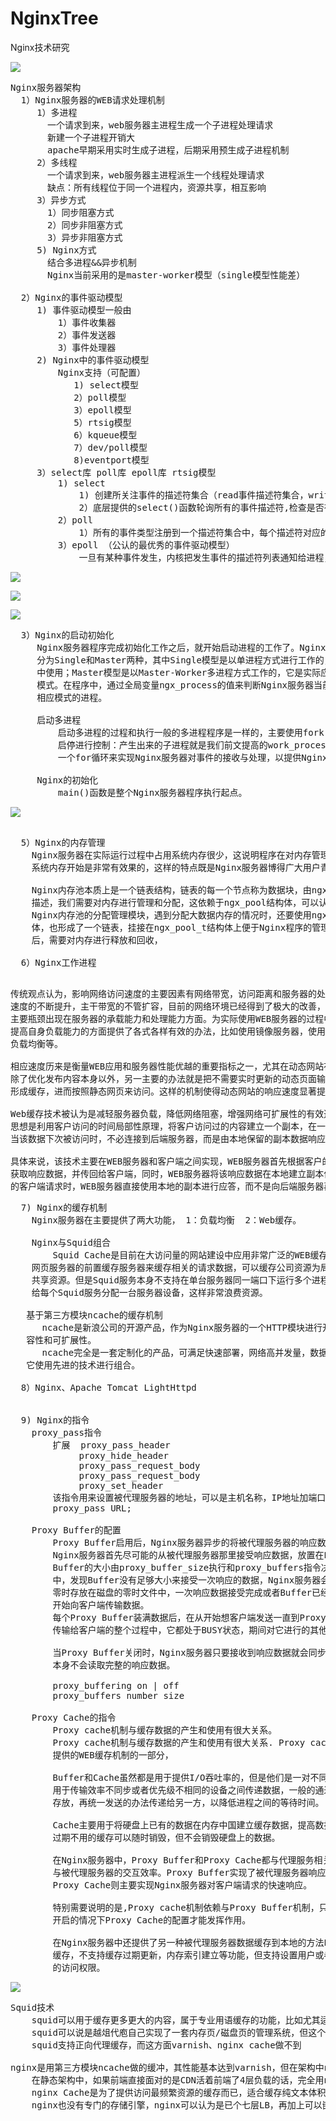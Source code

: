 # NginxTree
Nginx技术研究

![](https://i.imgur.com/Q1zsmN8.png)

<pre>
Nginx服务器架构
  1）Nginx服务器的WEB请求处理机制
     1）多进程 
       一个请求到来，web服务器主进程生成一个子进程处理请求
       新建一个子进程开销大
       apache早期采用实时生成子进程，后期采用预生成子进程机制
     2）多线程 
       一个请求到来，web服务器主进程派生一个线程处理请求
       缺点：所有线程位于同一个进程内，资源共享，相互影响
     3）异步方式
       1）同步阻塞方式
       2）同步非阻塞方式
       3）异步非阻塞方式
     5) Nginx方式
       结合多进程&&异步机制
       Nginx当前采用的是master-worker模型（single模型性能差）
       
  2）Nginx的事件驱动模型
     1) 事件驱动模型一般由
         1）事件收集器
         2）事件发送器
         3）事件处理器
     2) Nginx中的事件驱动模型
         Nginx支持（可配置）
            1) select模型
            2）poll模型
            3）epoll模型
            5）rtsig模型
            6）kqueue模型
            7）dev/poll模型
            8)eventport模型
     3）select库 poll库 epoll库 rtsig模型
         1) select
             1) 创建所关注事件的描述符集合（read事件描述符集合，write描述符集合, exception事件描述符集合）
             2）底层提供的select()函数轮询所有的事件描述符,检查是否有事件发生，有就处理
         2）poll
             1）所有的事件类型注册到一个描述符集合中，每个描述符对应的结构分别设置读事件，写事件，异常事件
         3）epoll （公认的最优秀的事件驱动模型）
             一旦有某种事件发生，内核把发生事件的描述符列表通知给进程，这样就避免了轮询整个描述符表
</pre>

![](https://i.imgur.com/lkqGpSp.jpg)

![](https://i.imgur.com/KxKYps7.jpg)

![](https://i.imgur.com/69s2aJI.jpg)

<pre>
  3）Nginx的启动初始化
     Nginx服务器程序完成初始化工作之后，就开始启动进程的工作了。Nginx服务器程序的进程模型
     分为Single和Master两种，其中Single模型是以单进程方式进行工作的，一般不会在实际应用
     中使用；Master模型是以Master-Worker多进程方式工作的，它是实际应用环境中使用的主要
     模式。在程序中，通过全局变量ngx_process的值来判断Nginx服务器当前的工作模式，进而启动
     相应模式的进程。

     启动多进程
         启动多进程的过程和执行一般的多进程程序是一样的，主要使用fork()函数，主进程就是我们前文提到的master_process，通过一个for循环来接受和处理外部信号，对Nginx服务的
         启停进行控制：产生出来的子进程就是我们前文提高的work_process，每个工作进程执行
         一个for循环来实现Nginx服务器对事件的接收与处理，以提供Nginx服务器的各项功能。
     
     Nginx的初始化
         main()函数是整个Nginx服务器程序执行起点。
</pre>
    
![](https://i.imgur.com/JCjLfUZ.jpg)

<pre> 
  5）Nginx的内存管理
    Nginx服务器在实际运行过程中占用系统内存很少，这说明程序在对内存管理方面采取的措施对降低
    系统内存开始是非常有效果的，这样的特点既是Nginx服务器博得广大用户青睐的主要原因之一。

    Nginx内存池本质上是一个链表结构，链表的每一个节点称为数据块，由ngx_pool_data结构体
    描述，我们需要对内存进行管理和分配，这依赖于ngx_pool结构体，可以认为该结构体描述了
    Nginx内存池的分配管理模块，遇到分配大数据内存的情况时，还要使用ngx_pool_large_t结构
    体，也形成了一个链表，挂接在ngx_pool_t结构体上便于Nginx程序的管理，分配的内存使用完成
    后，需要对内存进行释放和回收，

  6）Nginx工作进程

</pre>

<pre>
传统观点认为，影响网络访问速度的主要因素有网络带宽，访问距离和服务器的处理能力。随着接入网络
速度的不断提升，主干带宽的不管扩容，目前的网络环境已经得到了极大的改善，影响网络访问速度的
主要瓶颈出现在服务器的承载能力和处理能力方面。为实际使用WEB服务器的过程中，绝大多数的产品在
提高自身负载能力的方面提供了各式各样有效的办法，比如使用镜像服务器，使用缓存服务器，实施
负载均衡等。

相应速度历来是衡量WEB应用和服务器性能优越的重要指标之一，尤其在动态网站在网络上泛滥的今天，
除了优化发布内容本身以外，另一主要的办法就是把不需要实时更新的动态页面输出结果转化为静态网页
形成缓存，进而按照静态网页来访问。这样的机制使得动态网站的响应速度显著提升。

Web缓存技术被认为是减轻服务器负载，降低网络阻塞，增强网络可扩展性的有效途径之一，其基本
思想是利用客户访问的时间局部性原理，将客户访问过的内容建立一个副本，在一段时间内存放在本地，
当该数据下次被访问时，不必连接到后端服务器，而是由本地保留的副本数据响应 。

具体来说，该技术主要在WEB服务器和客户端之间实现，WEB服务器首先根据客户的请求从后端服务器
获取响应数据，并传回给客户端，同时，WEB服务器将该响应数据在本地建立副本保存。当下一次有相同
的客户端请求时，WEB服务器直接使用本地的副本进行应答，而不是向后端服务器再次发送请求。
</pre>

<pre>
  7) Nginx的缓存机制
    Nginx服务器在主要提供了两大功能， 1：负载均衡  2：Web缓存。 

    Nginx与Squid组合
        Squid Cache是目前在大访问量的网站建设中应用非常广泛的WEB缓存服务器，它可以作为
    网页服务器的前置缓存服务器来缓存相关的请求数据，可以缓存公司资源为局域网内用户提供
    共享资源。但是Squid服务本身不支持在单台服务器同一端口下运行多个进程，这样的话就需要
    给每个Squid服务分配一台服务器设备，这样非常浪费资源。

   基于第三方模块ncache的缓存机制
      ncache是新浪公司的开源产品，作为Nginx服务器的一个HTTP模块进行开发，以实现更好的兼
   容性和可扩展性。
      ncache完全是一套定制化的产品，可满足快速部署，网络高并发量，数据海量存储量的需求，
   它使用先进的技术进行组合。

  8）Nginx、Apache Tomcat LightHttpd
    

  9) Nginx的指令
    proxy_pass指令
        扩展  proxy_pass_header
             proxy_hide_header
             proxy_pass_request_body
             proxy_pass_request_body
             proxy_set_header
        该指令用来设置被代理服务器的地址，可以是主机名称，IP地址加端口号等形式
        proxy_pass URL;

    Proxy Buffer的配置
        Proxy Buffer启用后，Nginx服务器异步的将被代理服务器的响应数据传递给客户端。
        Nginx服务器首先尽可能的从被代理服务器那里接受响应数据，放置在Proxy Buffer中,
        Buffer的大小由proxy_buffer_size执行和proxy_buffers指令决定。如果在接受过程
        中，发现Buffer没有足够大小来接受一次响应的数据，Nginx服务器会将部分接收到的数据
        零时存放在磁盘的零时文件中，一次响应数据接受完成或者Buffer已经装满后，Nginx服务器
        开始向客户端传输数据。
        每个Proxy Buffer装满数据后，在从开始想客户端发送一直到Proxy Buffer中的数据全部
        传输给客户端的整个过程中，它都处于BUSY状态，期间对它进行的其他操作都会失败。

        当Proxy Buffer关闭时，Nginx服务器只要接收到响应数据就会同步的传递给客户端，它
        本身不会读取完整的响应数据。
 
        proxy_buffering on | off
        proxy_buffers number size

    Proxy Cache的指令
        Proxy cache机制与缓存数据的产生和使用有很大关系。
        Proxy cache机制与缓存数据的产生和使用有很大关系. Proxy cache实际上是Nginx服务器
        提供的WEB缓存机制的一部分，

        Buffer和Cache虽然都是用于提供I/O吞吐率的，但是他们是一对不同的概念，Buffer主要
        用于传输效率不同步或者优先级不相同的设备之间传递数据，一般的通过对一方数据进行临时
        存放，再统一发送的办法传递给另一方，以降低进程之间的等待时间。

        Cache主要用于将硬盘上已有的数据在内存中国建立缓存数据，提高数据的访问效率，对于
        过期不用的缓存可以随时销毁，但不会销毁硬盘上的数据。

        在Nginx服务器中，Proxy Buffer和Proxy Cache都与代理服务相关，主要用来提供客户端
        与被代理服务器的交互效率。Proxy Buffer实现了被代理服务器响应数据的异步传输，
        Proxy Cache则主要实现Nginx服务器对客户端请求的快速响应。

        特别需要说明的是,Proxy cache机制依赖与Proxy Buffer机制，只有在Proxy Buffer
        开启的情况下Proxy Cache的配置才能发挥作用。

        在Nginx服务器中还提供了另一种被代理服务器数据缓存到本地的方法Proxy Store，与Proxy Cache的区别是，它对来自于被代理服务器的响应数据，尤其是静态数据进行简单的
        缓存，不支持缓存过期更新，内存索引建立等功能，但支持设置用户或者用户组对缓存数据
        的访问权限。
</pre>

![](https://i.imgur.com/L4njA1I.png)

<pre>
Squid技术
    squid可以用于缓存更多更大的内容，属于专业用语缓存的功能，比如尤其适合缓存图片、文档等；
    squid可以说是越俎代庖自己实现了一套内存页/磁盘页的管理系统，但这个虚拟内存swap其实linux内核已经可以做得很好，squid的多此一举反而影响了性能
    squid支持正向代理缓存，而这方面varnish、nginx cache做不到

nginx是用第三方模块ncache做的缓冲，其性能基本达到varnish，但在架构中nginx一般作为反向（静   态文件现在用nginx的很多，并发能支持到2万+）。
    在静态架构中，如果前端直接面对的是CDN活着前端了4层负载的话，完全用nginx的cache就够了。
    nginx Cache是为了提供访问最频繁资源的缓存而已，适合缓存纯文本体积较小的内容，缓存少量页面资源，主业是提供Web服务与代理的作用，若是Cache内容过多容易造成性能瓶颈与负载过大.
    nginx也没有专门的存储引擎，nginx可以认为是已个七层LB，再加上可以嵌入各种脚本语言，实现WAF规则和七层的定制开发策略非常容器，但要是作为专门的web cache server还要差不少。
</pre>
